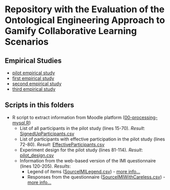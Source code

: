 # Repository with the Evaluation of the Ontological Engineering Approach to Gamify Collaborative Learning Scenarios




## Empirical Studies

* [pilot empirical study](pilot-study/)
* [first empirical study](study01/)
* [second empirical study](study02/)
* [third empirical study](study03/)

## Scripts in this folders
 

 * R script to extract information from Moodle platform ([00-processing-mysql.R](https://github.com/geiser/phd-thesis-evaluation/blob/master/00-processing-mysql.R))
   - List of all participants in the pilot study (lines 15-70). _Result_: [SignedUpParticipants.csv](pilot-study/data/SignedUpParticipants.csv)
   - List of participants with effective participation in the pilot study (lines 72-80). _Result_: [EffectiveParticipants.csv](pilot-study/data/EffectiveParticipants.csv)
   - Experiment design for the pilot study (lines 81-114). _Result_: [pilot_design.csv](report/pilot_design.csv)
   - Information from the web-based version of the IMI questionnaire (lines 120-205). _Results_:
     - Legend of items ([SourceIMILegend.csv](pilot-study/data/SourceIMILegend.csv)) - [more info...](pilot-study/data/)
     - Responses from the questionnaire ([SourceIMIWithCareless.csv](pilot-study/data/SourceIMIWithCareless.csv)) - [more info...](pilot-study/data/)
